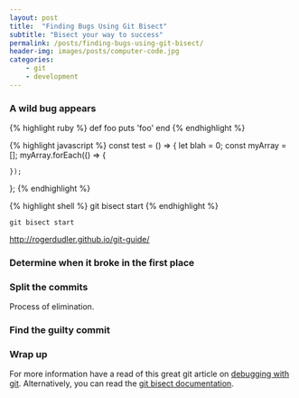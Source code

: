 ```yaml
---
layout: post
title:  "Finding Bugs Using Git Bisect"
subtitle: "Bisect your way to success"
permalink: /posts/finding-bugs-using-git-bisect/
header-img: images/posts/computer-code.jpg
categories:
    - git
    - development
---
```


### A wild bug appears

{% highlight ruby %}
def foo
  puts 'foo'
end
{% endhighlight %}

{% highlight javascript %}
const test = () => {
    let blah = 0;
    const myArray = [];
    myArray.forEach(() => {

    });
};
{% endhighlight %}

{% highlight shell %}
git bisect start
{% endhighlight %}

```
git bisect start
```

http://rogerdudler.github.io/git-guide/

### Determine when it broke in the first place

### Split the commits

Process of elimination.

### Find the guilty commit

### Wrap up

For more information have a read of this great git article on [debugging with git](https://git-scm.com/book/en/v2/Git-Tools-Debugging-with-Git). Alternatively, you can read the [git bisect documentation](https://git-scm.com/docs/git-bisect).


